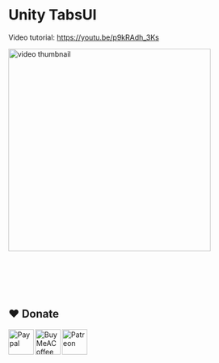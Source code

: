 # Unity TabsUI

Video tutorial: https://youtu.be/p9kRAdh_3Ks

<a href="https://youtu.be/p9kRAdh_3Ks"><img alt="video thumbnail" width="400px" src="https://img.youtube.com/vi/p9kRAdh_3Ks/0.jpg" /></a>





<br><br>
<br><br>
## ❤️ Donate

<a href="https://paypal.me/hamzaherbou" title="https://paypal.me/hamzaherbou" target="_blank"><img align="left" height="50" src="https://www.mediafire.com/convkey/72dc/iz78ys7vtfsl957zg.jpg" alt="Paypal"></a>

<a href="https://www.buymeacoffee.com/hamzaherbou" title="https://www.buymeacoffee.com/hamzaherbou" target="_blank"><img align="left" height="50" src="https://www.mediafire.com/convkey/66bc/dg3xdk96km1pt7gzg.jpg" alt="BuyMeACoffee"></a>

<a href="https://patreon.com/herbou" title="https://patreon.com/herbou" target="_blank"><img align="left" height="50" src="https://www.mediafire.com/convkey/57b1/0h171bqmdesoljczg.jpg" alt="Patreon"></a>

